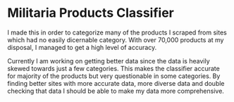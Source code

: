 # Militaria Products Classifier

I made this in order to categorize many of the products I scraped from sites which had no easily dicernable category. With over 70,000 products at my disposal, I managed to get a high level of accuracy.

Currently I am working on getting better data since the data is heavily skewed towards just a few categories. This makes the classifier accurate for majority of the products but very questionable in 
some categories. By finding better sites with more accurate data, more diverse data and double checking that data I should be able to make my data more comprehensive.
